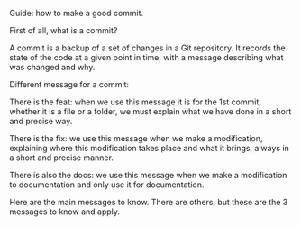 Guide: how to make a good commit.

First of all, what is a commit?

A commit is a backup of a set of changes in a Git repository.
It records the state of the code at a given point in time, with a message describing what was changed and why.

Different message for a commit:

There is the feat: when we use this message it is for the 1st commit, whether it is a file or a folder, we must explain what we have done in a short and precise way.

There is the fix: we use this message when we make a modification, explaining where this modification takes place and what it brings, always in a short and precise manner.

There is also the docs: we use this message when we make a modification to documentation and only use it for documentation.

Here are the main messages to know. There are others, but these are the 3 messages to know and apply.